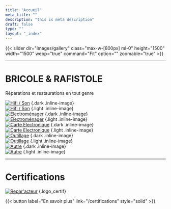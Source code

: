 ```yaml
---
title: "Accueil"
meta_title: ""
description: "this is meta description"
draft: false
type: ""
layout: "_index"
---
```


{{< slider dir="images/gallery" class="max-w-[800px] ml-0" height="1500" width="1500" webp="true" command="Fit" option="" zoomable="true" >}}


<hr>

# BRICOLE & RAFISTOLE
Réparations et restaurations en tout genre


[![Hifi / Son](picto/picto_hifi_son_darkmode.png)](activite/hifi_son)
{.dark .inline-image}  
[![Hifi / Son](picto/picto_hifi_son.jpg)](activite/hifi_son)
{.light .inline-image}  
[![Electroménager](picto/picto_hifi_son_darkmode.png)](activite/electromenager)
{.dark .inline-image}  
[![Electroménager](picto/picto_hifi_son.jpg)](activite/electromenager)
{.light .inline-image}  
[![Carte Electronique](picto/picto_hifi_son_darkmode.png)](activite/carte_electronique)
{.dark .inline-image}  
[![Carte Electronique](picto/picto_hifi_son.jpg)](activite/carte_electronique)
{.light .inline-image}  
[![Outillage](picto/picto_hifi_son_darkmode.png)](activite/outillage)
{.dark .inline-image}  
[![Outillage](picto/picto_hifi_son.jpg)](activite/outillage)
{.light .inline-image}  
[![Autre](picto/picto_hifi_son_darkmode.png)](activite/autre)
{.dark .inline-image}  
[![Autre](picto/picto_hifi_son.jpg)](activite/autre)
{.light .inline-image}

<hr>

# Certifications

[![Repar'acteur](logo_labels/Repar-acteurs_logo_vertical_baseline_vert-bleu.png)]([activite/autre](https://www.artisanat.fr/annuaire-repar-acteurs))
{.logo_certif}

{{< button label="En savoir plus" link="/certifications" style="solid" >}}